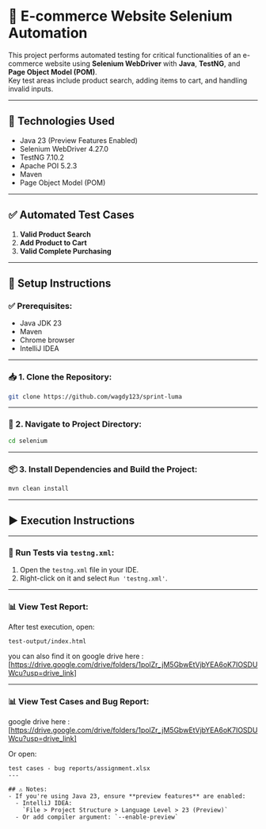 # 🛒 E-commerce Website Selenium Automation

This project performs automated testing for critical functionalities of an e-commerce website using **Selenium WebDriver** with **Java**, **TestNG**, and **Page Object Model (POM)**.  
Key test areas include product search, adding items to cart, and handling invalid inputs.

---

## 🧰 Technologies Used
- Java 23 (Preview Features Enabled)
- Selenium WebDriver 4.27.0
- TestNG 7.10.2
- Apache POI 5.2.3
- Maven
- Page Object Model (POM)

---

## ✅ Automated Test Cases
1. **Valid Product Search**
2. **Add Product to Cart**
3. **Valid Complete Purchasing**

---

## 🔧 Setup Instructions

### ✅ Prerequisites:
- Java JDK 23
- Maven
- Chrome browser
- IntelliJ IDEA

---

### 📥 1. Clone the Repository:
```bash
git clone https://github.com/wagdy123/sprint-luma
```

---

### 📂 2. Navigate to Project Directory:
```bash
cd selenium
```

---

### 📦 3. Install Dependencies and Build the Project:
```bash
mvn clean install
```

---

## ▶️ Execution Instructions

---

### 🧪 Run Tests via `testng.xml`:
1. Open the `testng.xml` file in your IDE.
2. Right-click on it and select `Run 'testng.xml'`.

---

### 📊 View Test Report:
After test execution, open:
```
test-output/index.html
```

you can also find it on google drive here : [https://drive.google.com/drive/folders/1polZr_jM5GbwEtVjbYEA6oK7IOSDUWcu?usp=drive_link]


---

### 📊 View Test Cases and Bug Report:

google drive here : [https://drive.google.com/drive/folders/1polZr_jM5GbwEtVjbYEA6oK7IOSDUWcu?usp=drive_link]

Or open:
```
test cases - bug reports/assignment.xlsx
---

## ⚠️ Notes:
- If you're using Java 23, ensure **preview features** are enabled:
  - IntelliJ IDEA:  
    `File > Project Structure > Language Level > 23 (Preview)`
  - Or add compiler argument: `--enable-preview`
